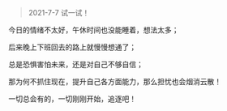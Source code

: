 >2021-7-7 试一试！

今日的情绪不太好，午休时间也没能睡着，想法太多；

后来晚上下班回去的路上就慢慢想通了；

总是恐惧害怕未来，还是对自己不够自信；

那为何不抓住现在，提升自己各方面能力，那么担忧也会烟消云散！

一切总会有的，一切刚刚开始，追逐吧！

<Valine />


